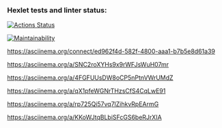 ### Hexlet tests and linter status:

[![Actions Status](https://github.com/asmadeis99/frontend-project-lvl1/workflows/hexlet-check/badge.svg)](https://github.com/asmadeis99/frontend-project-lvl1/actions)

[![Maintainability](https://api.codeclimate.com/v1/badges/a99a88d28ad37a79dbf6/maintainability)](https://codeclimate.com/github/codeclimate/codeclimate/maintainability)

https://asciinema.org/connect/ed962f4d-582f-4800-aaa1-b7b5e8d61a39


https://asciinema.org/a/SNC2roXYHs9x9rWFJsWuH07mr

https://asciinema.org/a/4FGFUUsDW8oCP5nPtnVWrUMdZ

https://asciinema.org/a/qX1pfeWGNrTHzsCfS4CqLwE91

https://asciinema.org/a/rp725Qi57vq7lZihkvRpEArmG

https://asciinema.org/a/KKoWJtqBLbiSFcGS6beRJrXIA
